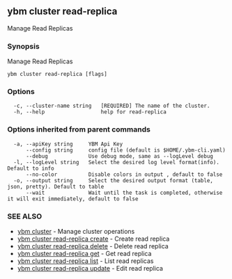 ## ybm cluster read-replica

Manage Read Replicas

### Synopsis

Manage Read Replicas

```
ybm cluster read-replica [flags]
```

### Options

```
  -c, --cluster-name string   [REQUIRED] The name of the cluster.
  -h, --help                  help for read-replica
```

### Options inherited from parent commands

```
  -a, --apiKey string     YBM Api Key
      --config string     config file (default is $HOME/.ybm-cli.yaml)
      --debug             Use debug mode, same as --logLevel debug
  -l, --logLevel string   Select the desired log level format(info). Default to info
      --no-color          Disable colors in output , default to false
  -o, --output string     Select the desired output format (table, json, pretty). Default to table
      --wait              Wait until the task is completed, otherwise it will exit immediately, default to false
```

### SEE ALSO

* [ybm cluster](ybm_cluster.md)	 - Manage cluster operations
* [ybm cluster read-replica create](ybm_cluster_read-replica_create.md)	 - Create read replica
* [ybm cluster read-replica delete](ybm_cluster_read-replica_delete.md)	 - Delete read replica
* [ybm cluster read-replica get](ybm_cluster_read-replica_get.md)	 - Get read replica
* [ybm cluster read-replica list](ybm_cluster_read-replica_list.md)	 - List read replicas
* [ybm cluster read-replica update](ybm_cluster_read-replica_update.md)	 - Edit read replica

